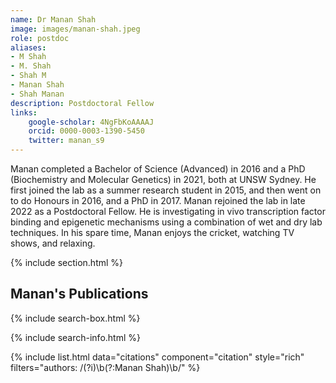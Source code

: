 ```yaml
---
name: Dr Manan Shah  
image: images/manan-shah.jpeg
role: postdoc
aliases:
- M Shah
- M. Shah
- Shah M
- Manan Shah
- Shah Manan
description: Postdoctoral Fellow
links:
    google-scholar: 4NgFbKoAAAAJ
    orcid: 0000-0003-1390-5450
    twitter: manan_s9
---
```


Manan completed a Bachelor of Science (Advanced) in 2016 and a PhD (Biochemistry and Molecular Genetics) in 2021, both at UNSW Sydney. He first joined the lab as a summer research student in 2015, and then went on to do Honours in 2016, and a PhD in 2017. Manan rejoined the lab in late 2022 as a Postdoctoral Fellow. He is investigating in vivo transcription factor binding and epigenetic mechanisms using a combination of wet and dry lab techniques. In his spare time, Manan enjoys the cricket, watching TV shows, and relaxing. 

{% include section.html %}
## Manan's Publications
{% include search-box.html %}

{% include search-info.html %}

{% include list.html data="citations" component="citation" style="rich" filters="authors: /(?i)\\b(?:Manan Shah)\\b/" %}